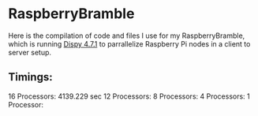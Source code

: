 # RaspberryBramble
Here is the compilation of code and files I use for my RaspberryBramble, which is running [Dispy 4.7.1](http://dispy.sourceforge.net/#) to parrallelize Raspberry Pi nodes in a client to server setup.


## Timings:
16 Processors: 4139.229 sec
12 Processors:
8  Processors:
4  Processors:
1  Processor:

